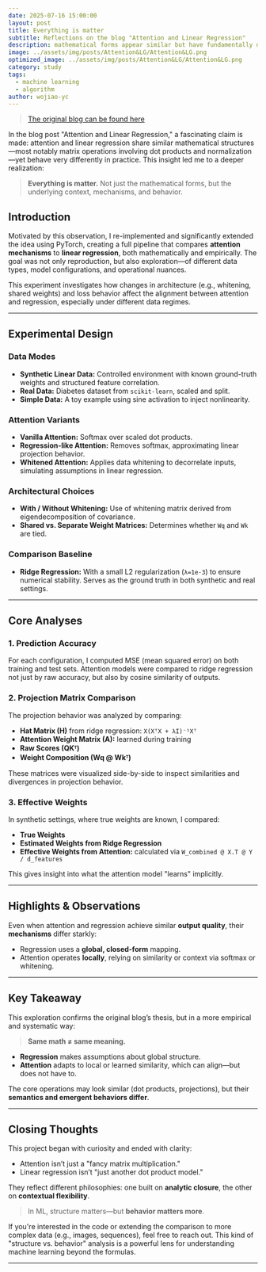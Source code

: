 ```yaml
---
date: 2025-07-16 15:00:00
layout: post
title: Everything is matter
subtitle: Reflections on the blog "Attention and Linear Regression"
description: mathematical forms appear similar but have fundamentally different meanings and essences
image: ../assets/img/posts/Attention&LG/Attention&LG.png
optimized_image: ../assets/img/posts/Attention&LG/Attention&LG.png
category: study
tags:
  - machine learning
  - algorithm
author: wojiao-yc
---
```


>[The original blog can be found here](https://c16mftang.github.io/attention.html)

In the blog post "Attention and Linear Regression," a fascinating claim is made: attention and linear regression share similar mathematical structures—most notably matrix operations involving dot products and normalization—yet behave very differently in practice. This insight led me to a deeper realization:

> **Everything is matter.** Not just the mathematical forms, but the underlying context, mechanisms, and behavior.

## Introduction

Motivated by this observation, I re-implemented and significantly extended the idea using PyTorch, creating a full pipeline that compares **attention mechanisms** to **linear regression**, both mathematically and empirically. The goal was not only reproduction, but also exploration—of different data types, model configurations, and operational nuances.

This experiment investigates how changes in architecture (e.g., whitening, shared weights) and loss behavior affect the alignment between attention and regression, especially under different data regimes.

---

## Experimental Design

### Data Modes

- **Synthetic Linear Data:** Controlled environment with known ground-truth weights and structured feature correlation.
- **Real Data:** Diabetes dataset from `scikit-learn`, scaled and split.
- **Simple Data:** A toy example using sine activation to inject nonlinearity.

### Attention Variants

- **Vanilla Attention:** Softmax over scaled dot products.
- **Regression-like Attention:** Removes softmax, approximating linear projection behavior.
- **Whitened Attention:** Applies data whitening to decorrelate inputs, simulating assumptions in linear regression.

### Architectural Choices

- **With / Without Whitening:** Use of whitening matrix derived from eigendecomposition of covariance.
- **Shared vs. Separate Weight Matrices:** Determines whether `Wq` and `Wk` are tied.

### Comparison Baseline

- **Ridge Regression:** With a small L2 regularization (`λ=1e-3`) to ensure numerical stability. Serves as the ground truth in both synthetic and real settings.

---

## Core Analyses

### 1. **Prediction Accuracy**

For each configuration, I computed MSE (mean squared error) on both training and test sets. Attention models were compared to ridge regression not just by raw accuracy, but also by cosine similarity of outputs.

### 2. **Projection Matrix Comparison**

The projection behavior was analyzed by comparing:

- **Hat Matrix (H)** from ridge regression: `X(XᵀX + λI)⁻¹Xᵀ`
- **Attention Weight Matrix (A):** learned during training
- **Raw Scores (QKᵀ)**
- **Weight Composition (Wq @ Wkᵀ)**

These matrices were visualized side-by-side to inspect similarities and divergences in projection behavior.

### 3. **Effective Weights**

In synthetic settings, where true weights are known, I compared:

- **True Weights**
- **Estimated Weights from Ridge Regression**
- **Effective Weights from Attention:** calculated via `W_combined @ X.T @ Y / d_features`

This gives insight into what the attention model "learns" implicitly.

---

## Highlights & Observations

Even when attention and regression achieve similar **output quality**, their **mechanisms** differ starkly:

- Regression uses a **global, closed-form** mapping.
- Attention operates **locally**, relying on similarity or context via softmax or whitening.

---

## Key Takeaway

This exploration confirms the original blog’s thesis, but in a more empirical and systematic way:

> **Same math ≠ same meaning.**

- **Regression** makes assumptions about global structure.
- **Attention** adapts to local or learned similarity, which can align—but does not have to.

The core operations may look similar (dot products, projections), but their **semantics and emergent behaviors differ**.

---

## Closing Thoughts

This project began with curiosity and ended with clarity:

- Attention isn’t just a "fancy matrix multiplication."
- Linear regression isn’t "just another dot product model."

They reflect different philosophies: one built on **analytic closure**, the other on **contextual flexibility**.

> In ML, structure matters—but **behavior matters more**.

If you're interested in the code or extending the comparison to more complex data (e.g., images, sequences), feel free to reach out. This kind of "structure vs. behavior" analysis is a powerful lens for understanding machine learning beyond the formulas.

---

